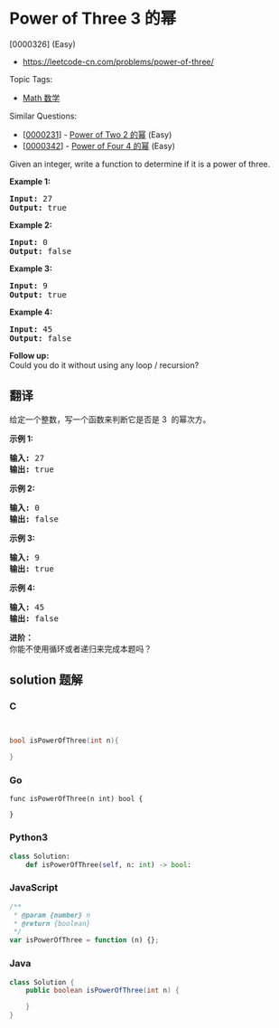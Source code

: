 # Power of Three 3 的幂

[0000326] (Easy)

- https://leetcode-cn.com/problems/power-of-three/

Topic Tags:

- [Math 数学](https://leetcode-cn.com/tag/math/)

Similar Questions:

- [[0000231](https://leetcode-cn.com/problems/power-of-two/)] - [Power of Two 2 的幂](./0000231.power-of-two.md) (Easy)
- [[0000342](https://leetcode-cn.com/problems/power-of-four/)] - [Power of Four 4 的幂](./0000342.power-of-four.md) (Easy)

Given an integer, write a function to determine if it is a power of three.

**Example 1:**

<pre><strong>Input:</strong> 27
<strong>Output:</strong> true
</pre>

**Example 2:**

<pre><strong>Input:</strong> 0
<strong>Output:</strong> false</pre>

**Example 3:**

<pre><strong>Input:</strong> 9
<strong>Output:</strong> true</pre>

**Example 4:**

<pre><strong>Input:</strong> 45
<strong>Output:</strong> false</pre>

**Follow up:**  
Could you do it without using any loop / recursion?

## 翻译

给定一个整数，写一个函数来判断它是否是 3  的幂次方。

**示例 1:**

<pre><strong>输入:</strong> 27
<strong>输出:</strong> true
</pre>

**示例 2:**

<pre><strong>输入:</strong> 0
<strong>输出:</strong> false</pre>

**示例 3:**

<pre><strong>输入:</strong> 9
<strong>输出:</strong> true</pre>

**示例 4:**

<pre><strong>输入:</strong> 45
<strong>输出:</strong> false</pre>

**进阶：**  
你能不使用循环或者递归来完成本题吗？

## solution 题解

### C

```c


bool isPowerOfThree(int n){

}


```

### Go

```golang
func isPowerOfThree(n int) bool {

}
```

### Python3

```python
class Solution:
    def isPowerOfThree(self, n: int) -> bool:

```

### JavaScript

```javascript
/**
 * @param {number} n
 * @return {boolean}
 */
var isPowerOfThree = function (n) {};
```

### Java

```java
class Solution {
    public boolean isPowerOfThree(int n) {

    }
}
```

